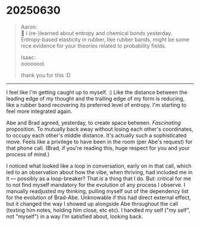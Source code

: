 # 20250630

> Aaron:\
> 👋 I (re-)learned about entropy and chemical bonds yesterday. Entropy-based elasticity in rubber, like rubber bands, might be some nice evidence for your theories related to probability fields.
>
> Isaac:\
> ooooooo\
>> thank you for this :D

***

I feel like I'm getting caught up to myself. :) Like the distance between the leading edge of my thought and the trailing edge of my form is reducing, like a rubber band recovering its preferred level of entropy. I'm starting to feel more integrated again.

Abe and Brad agreed, yesterday, to create space between. _Fascinating_ proposition. To mutually back away without losing each other's coordinates, to occupy each other's middle distance. It's actually such a sophisticated move. Feels like a privilege to have been in the room (per Abe's request) for that phone call. (Brad, if you're reading this, huge respect for you and your process of mind.)

I noticed what looked like a loop in conversation, early on in that call, which led to an observation about how the vibe, when thriving, had included me in it — possibly as a loop-breaker? That _is_ a thing that I do. But: critical for me to not find myself mandatory for the evolution of any process I observe. I manually readjusted my thinking, pulling myself out of the dependency list for the evolution of Brad-Abe. Unknowable if this had direct external effect, but it changed the way I showed up alongside Abe throughout the call (texting him notes, holding him close, etc etc). I handled my self ("my self", not "myself") in a way I'm satisfied about, looking back.
